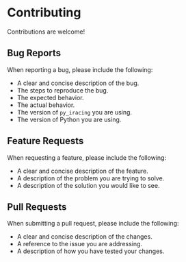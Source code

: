 # Contributing

Contributions are welcome!

## Bug Reports

When reporting a bug, please include the following:

*   A clear and concise description of the bug.
*   The steps to reproduce the bug.
*   The expected behavior.
*   The actual behavior.
*   The version of `py_iracing` you are using.
*   The version of Python you are using.

## Feature Requests

When requesting a feature, please include the following:

*   A clear and concise description of the feature.
*   A description of the problem you are trying to solve.
*   A description of the solution you would like to see.

## Pull Requests

When submitting a pull request, please include the following:

*   A clear and concise description of the changes.
*   A reference to the issue you are addressing.
*   A description of how you have tested your changes.